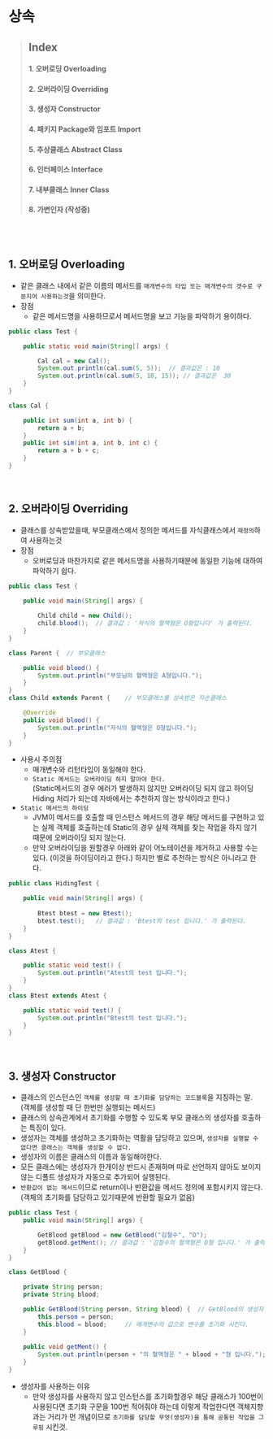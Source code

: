# 상속

> ## Index
> #### 1. 오버로딩 Overloading
> #### 2. 오버라이딩 Overriding
> #### 3. 생성자 Constructor
> #### 4. 패키지 Package와 임포트 Import
> #### 5. 추상클래스 Abstract Class
> #### 6. 인터페이스 Interface
> #### 7. 내부클래스 Inner Class
> #### 8. 가변인자 (작성중)


<br />
<br />

## 1. 오버로딩 Overloading
* 같은 클래스 내에서 같은 이름의 메서드를 `매개변수의 타입 또는 매개변수의 갯수로 구분지어 사용하는것`을 의미한다.
* 장점
    - 같은 메서드명을 사용하므로서 메서드명을 보고 기능을 파악하기 용이하다.
``` java
public class Test {

    public static void main(String[] args) {

        Cal cal = new Cal();
        System.out.println(cal.sum(5, 5));  // 결과값은 : 10
        System.out.println(cal.sum(5, 10, 15)); // 결과값은  30
    }
}

class Cal {

    public int sum(int a, int b) {
        return a + b;
    }
    public int sim(int a, int b, int c) {
        return a + b + c;
    }
}
```




<br />

## 2. 오버라이딩 Overriding
* 클래스를 상속받았을때, 부모클래스에서 정의한 메서드를 자식클래스에서 `재정의`하여 사용하는것
* 장점
    - 오버로딩과 마찬가지로 같은 메서드명을 사용하기때문에 동일한 기능에 대하여 파악하기 쉽다.
``` java
public class Test {

    public void main(String[] args) {
        
        Child child = new Child();
        child.blood();  // 결과값 : '자식의 혈액형은 O형입니다' 가 출력된다.
    }
}

class Parent {  // 부모클래스

    public void blood() {
        System.out.println("부모님의 혈액형은 A형입니다.");
    }
}
class Child extends Parent {    // 부모클래스를 상속받은 자손클래스

    @Override
    public void blood() {
        System.out.println("자식의 혈액형은 O형입니다.");
    }
}
```
* 사용시 주의점
    - 매개변수와 리턴타입이 동일해야 한다.
    - `Static 메서드는 오버라이딩 하지 말아야 한다.`<br />
      (Static메서드의 경우 에러가 발생하지 않지만 오버라이딩 되지 않고 하이딩 Hiding 처리가 되는데 자바에서는 추천하지 않는 방식이라고 한다.)
* `Static 메서드의 하이딩`
    - JVM이 메서드를 호출할 때 인스턴스 메서드의 경우 해당 메서드를 구현하고 있는 실제 객체를 호출하는데 Static의 경우 실제 객체를 찾는 작업을 하지 않기 때문에 오버라이딩 되지 않는다.
    - 만약 오버라이딩을 원할경우 아래와 같이 어노테이션을 제거하고 사용할 수는 있다. (이것을 하이딩이라고 한다.) 하지만 별로 추천하는 방식은 아니라고 한다.
``` java
public class HidingTest {

    public void main(String[] args) {
        
        Btest btest = new Btest();
        btest.test();   // 결과값 : 'Btest의 test 입니다.' 가 출력된다.
    }
}

class Atest {

    public static void test() {
        System.out.println("Atest의 test 입니다.");
    }
}
class Btest extends Atest {

    public static void test() {
        System.out.println("Btest의 test 입니다.");
    }
}
```





<br />

## 3. 생성자 Constructor
* 클래스의 인스턴스인 `객체를 생성할 때 초기화를 담당하는 코드블록`을 지칭하는 말. <br />
(객체를 생성할 때 단 한번만 실행되는 메서드)
* 클래스의 상속관계에서 초기화를 수행할 수 있도록 부모 클래스의 생성자를 호출하는 특징이 있다.
* 생성자는 객체를 생성하고 초기화하는 역활을 담당하고 있으며, `생성자를 실행할 수 없다면 클래스는 객체를 생성할 수 없다.`
* 생성자의 이름은 클래스의 이름과 동일해야한다.
* 모든 클래스에는 생성자가 한개이상 반드시 존재하며 따로 선언하지 않아도 보이지 않는 디폴트 생성자가 자동으로 추가되어 실행된다.
* `반환값이 없는 메서드`이므로 return이나 반환값을 메서드 정의에 포함시키지 않는다. <br />
(객체의 초기화를 담당하고 있기때문에 반환할 필요가 없음)
``` java
public class Test {
    public void main(String[] args) {

        GetBlood getBlood = new GetBlood("김철수", "O");
        getBlood.getMent(); // 결과값 : '김철수의 혈액형은 O형 입니다.' 가 출력된다.
    }
}

class GetBlood {

    private String person;
    private String blood;

    public GetBlood(String person, String blood) {  // GetBlood의 생성자 함수
        this.person = person;
        this.blood = blood;     // 매개변수의 값으로 변수를 초기화 시킨다.
    }
    
    public void getMent() {
        System.out.println(person + "의 혈액형은 " + blood + "형 입니다.");
    }
}
```

* 생성자를 사용하는 이유
    - 만약 생성자를 사용하지 않고 인스턴스를 초기화할경우 해당 클래스가 100번이 사용된다면 초기화 구문을 100번 적어줘야 하는데 이렇게 작업한다면 객체지향과는 거리가 먼 개념이므로 `초기화를 담당할 무엇(생성자)을 통해 공통된 작업을 그루핑` 시킨것.
